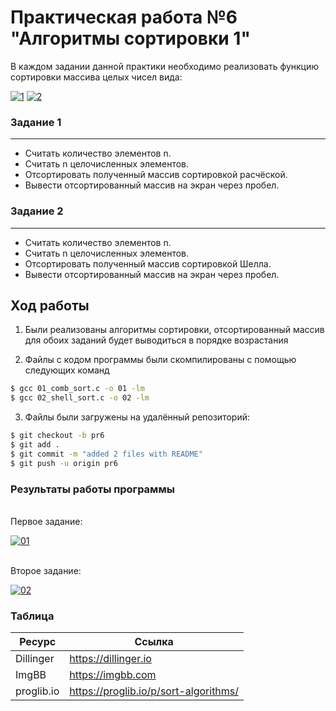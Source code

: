 # Практическая работа №6 "Алгоритмы сортировки 1"
<p>В каждом задании данной практики необходимо реализовать функцию сортировки массива целых чисел вида:</p>
<a href="https://ibb.co/3c3GJWm"><img src="https://i.ibb.co/0r78wZy/1.png" alt="1" border="0"></a>
<a href="https://ibb.co/vXMJfdx"><img src="https://i.ibb.co/8YQjGxD/2.png" alt="2" border="0"></a>

### Задание 1
--------------
  - Считать количество элементов n.
  - Считать n целочисленных элементов.
  - Отсортировать полученный массив сортировкой расчёской.
  - Вывести отсортированный массив на экран через пробел.

### Задание 2
--------------
  - Считать количество элементов n.
  - Считать n целочисленных элементов.
  - Отсортировать полученный массив сортировкой Шелла.
  - Вывести отсортированный массив на экран через пробел.

##  Ход работы
  1.  Были реализованы алгоритмы сортировки, отсортированный массив для обоих заданий будет выводиться в порядке возрастания
  
  2.  Файлы с кодом программы были скомпилированы с помощью следующих команд

```sh
$ gcc 01_comb_sort.c -o 01 -lm
$ gcc 02_shell_sort.c -o 02 -lm
```
  3.  Файлы были загружены на удалённый репозиторий:

```sh
$ git checkout -b pr6
$ git add .
$ git commit -m "added 2 files with README"
$ git push -u origin pr6
```
### Результаты работы программы
<p><br>Первое задание:</br></p>
<a href="https://ibb.co/MNkBMLK"><img src="https://i.ibb.co/0Jysh31/01.png" alt="01" border="0"></a>

<p><br>Второе задание:</br></p>
<a href="https://ibb.co/xHRqg84"><img src="https://i.ibb.co/gVBZWFn/02.png" alt="02" border="0"></a>

### Таблица
|Ресурс|Ссылка|
|-----|-----|
|Dillinger|https://dillinger.io|
|ImgBB|https://imgbb.com|
|proglib.io|https://proglib.io/p/sort-algorithms/|
